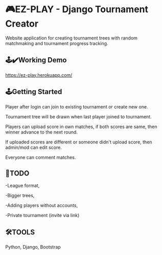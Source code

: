 # 🎮EZ-PLAY - Django Tournament Creator

Website application for creating tournament trees with random matchmaking and tournament progress tracking. 

## 🕹️✔️Working Demo

https://ez-play.herokuapp.com/

## 🕹️Getting Started

Player after login can join to existing tournament or create new one.

Tournament tree will be drawn when last player joined to tournament.

Players can upload score in own matches, if both scores are same, then winner advance to the next round.

If uploaded scores are different or someone didn't upload score, then admin/mod can edit score.

Everyone can comment matches.

## 📝TODO

-League format,

-Bigger trees,

-Adding players without accounts,

-Private tournament (invite via link)

## 🛠️TOOLS

Python, Django, Bootstrap






